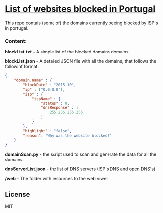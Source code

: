 # [List of websites blocked in Portugal]

This repo contais (some of) the domains currently beeing blocked by ISP's in portugal.

### Content:

**blockList.txt** - A simple list of the blocked domains domains

**blockList.json** - A detailed JSON file with all the domains, that follows the followinf format:
```JSON
{
	"domain.name" : {
		"blockDate" : "2015-10",
		"ip" : ["0.0.0.0"],
		"isp" : {
			"ispName" : {
				"status" : 0,
				"dnsResponse" : [
					255.255.255.255
				]
			}
		},
		"highlight" : "false",
		"reason": "Why was the website blocked?"
	}
}
```
**domainScan.py** - the script used to scan and generate the data for all the domains

**dnsServerList.json** - the list of DNS servers (ISP's DNS and open DNS's)

**/web** - The folder with resources to the web viwer


License
----

MIT

[List of websites blocked in Portugal]: <http://tofran.github.io/PortugalWebBlocking/>
